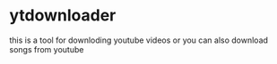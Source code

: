 # ytdownloader

this is a tool for downloding youtube videos or you can also download songs from youtube
